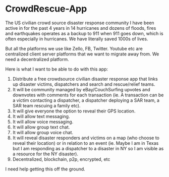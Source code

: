 # CrowdRescue-App
The US civilian crowd source disaster response community I have been active in for the past 4 years in 14 hurricanes and dozens of floods, fires and earthquakes operates as a backup to 911 when 911 goes down, which is often especially in hurricanes. We have literally saved 1000s of lives. 

But all the platforms we use like Zello, FB, Twitter. Youtube etc are centralized client server platforms that we want to migrate away from. We need a decentralized platform. 

Here is what I want to be able to do with this app:  

1. Distribute a free crowdsource civilian disaster response app that links up disaster victims, dispatchers and search and rescue/relief teams. 
2. It will be community managed by eBay/CouchSurfing upvotes and downvotes with comments for each transaction (ie. A transaction can be a victim contacting a dispatcher, a dispatcher deploying a SAR team, a SAR team rescuing a family etc).  
3. It will give everyone the option to reveal their GPS location. 
4. It will allow text messaging. 
5. It will allow voice messaging. 
6. It will allow group text chat. 
7. It will allow group voice chat. 
8. It will reveal disaster responders and victims on a map (who choose to reveal their location) or in relation to an event (ie. Maybe I am in Texas but I am responding as a dispatcher to a disaster in NY so I am visible as a resource for the NY disaster). 
9. Decentralized, blockchain, p2p, encrypted, etc  

I need help getting this off the ground.
